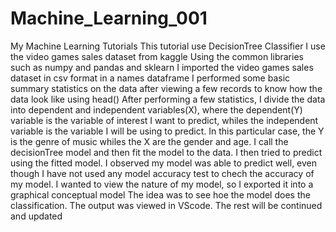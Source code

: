 # Machine_Learning_001
My Machine Learning Tutorials
This tutorial use DecisionTree Classifier
I use the video games sales dataset from kaggle
Using the common libraries such as numpy and pandas and sklearn
I imported the video games sales dataset in csv format in a names dataframe
I performed some basic summary statistics on the data after viewing a few records to know how the data look like using head()
After performing a few statistics, I divide the data into dependent and independent variables(X), where the dependent(Y) variable is the variable of interest I want to predict, whiles the independent variable is the variable I will be using to predict. In this particular case, the Y is the genre of music whiles the X are the gender and age.
I call the decisionTree model and then fit the model to the data.
I then tried to predict using the fitted model. I observed my model was able to predict well, even though I have not used any model accuracy test to chech the accuracy of my model.
I wanted to view the nature of my model, so I exported it into a graphical conceptual model
The idea was to see hoe the model does the classification. The output was viewed in VScode.
The rest will be continued and updated
